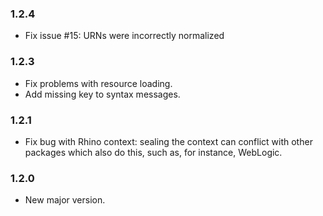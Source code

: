 ### 1.2.4

* Fix issue #15: URNs were incorrectly normalized

### 1.2.3

* Fix problems with resource loading.
* Add missing key to syntax messages.

### 1.2.1

* Fix bug with Rhino context: sealing the context can conflict with other
  packages which also do this, such as, for instance, WebLogic.

### 1.2.0

* New major version.

